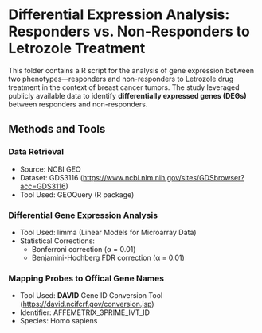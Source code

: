 # Differential Expression Analysis: Responders vs. Non-Responders to Letrozole Treatment 
This folder contains a R script for the analysis of gene expression between two phenotypes—responders and non-responders to Letrozole drug treatment in the context of breast cancer tumors. 
The study leveraged publicly available data to identify **differentially expressed genes (DEGs)** between responders and non-responders.

## Methods and Tools
### Data Retrieval
- Source: NCBI GEO
- Dataset: GDS3116 (https://www.ncbi.nlm.nih.gov/sites/GDSbrowser?acc=GDS3116)
- Tool Used: GEOQuery (R package)
       
### Differential Gene Expression Analysis
- Tool Used: limma (Linear Models for Microarray Data)
- Statistical Corrections:
  - Bonferroni correction (α = 0.01)
  - Benjamini-Hochberg FDR correction (α = 0.01)

### Mapping Probes to Offical Gene Names
- Tool Used: **DAVID** Gene ID Conversion Tool (https://david.ncifcrf.gov/conversion.jsp)
- Identifier: AFFEMETRIX_3PRIME_IVT_ID
- Species: Homo sapiens

